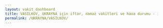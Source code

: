 ```yaml
---
layout: vakit_dashboard
title: VASILKOV, UKRAYNA için iftar, namaz vakitleri ve hava durumu - ilçe/eyalet seç
permalink: /UKRAYNA/VASILKOV/
---
```


<script type="text/javascript">
  var GLOBAL_COUNTRY = 'UKRAYNA';
  var GLOBAL_CITY = 'VASILKOV';
  var GLOBAL_STATE = '';
  var lat = 72;
  var lon = 21;
</script>
